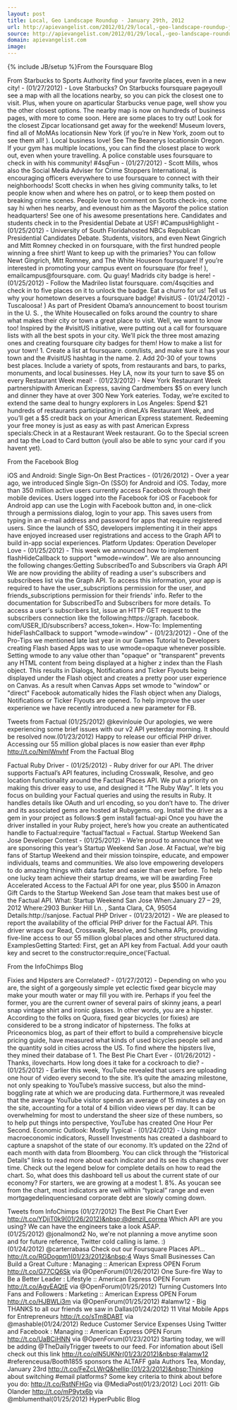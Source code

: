 ```yaml
---
layout: post
title: Local, Geo Landscape Roundup - January 29th, 2012
url: http://apievangelist.com/2012/01/29/local,-geo-landscape-roundup-january-29th,-2012/
source: http://apievangelist.com/2012/01/29/local,-geo-landscape-roundup-january-29th,-2012/
domain: apievangelist.com
image: 
---
```

{% include JB/setup %}From the Foursquare Blog

From Starbucks to Sports Authority find your favorite places, even in a new city!&nbsp;- (01/27/2012) - Love Starbucks? On Starbucks foursquare pageyoull see a map with all the locations nearby, so you can pick the closest one to visit. Plus, when youre on aparticular Starbucks venue page, well show you the other closest options. The nearby map is now on hundreds of business pages, with more to come soon. Here are some places to try out! Look for the closest Zipcar locationsand get away for the weekend! Museum lovers, find all of MoMAs locationsin New York (if you&rsquo;re in New York, zoom out to see them all! ). Local business love! See The Beanerys locationsin Oregon. If your gym has multiple locations, you can find the closest place to work out, even when youre travelling.
A police constable uses foursquare to check in with his community! #4sqFun&nbsp;- (01/27/2012) - Scott Mills, whos also the Social Media Adviser for Crime Stoppers International, is encouraging officers everywhere to use foursquare to connect with their neighborhoods! Scott checks in when hes giving community talks, to let people know when and where hes on patrol, or to keep them posted on breaking crime scenes. People love to comment on Scotts check-ins, come say hi when hes nearby, and evenoust him as the Mayorof the police station headquarters! See one of his awesome presentations here.
Candidates and students check in to the Presidential Debate at USF! #CampusHighlight&nbsp;- (01/25/2012) - University of South Floridahosted NBCs Republican Presidential Candidates Debate. Students, visitors, and even Newt Gingrich and Mitt Romney checked in on foursquare, with the first hundred people winning a free shirt! Want to keep up with the primaries? You can follow Newt Gingrich, Mitt Romney, and The White Houseon foursquare! If you&rsquo;re interested in promoting your campus event on foursquare (for free! ), emailcampus@foursquare. com.
Qu guay! Madrids city badge is here!&nbsp;- (01/25/2012) - Follow the Madrileo listat foursquare. com/4sqcities and check in to five places on it to unlock the badge. Eat a churro for us!
Tell us why your hometown deserves a foursquare badge! #visitUS&nbsp;- (01/24/2012) - Tuscaloosa! ) As part of President Obama&rsquo;s announcement to boost tourism in the U. S. , the White Housecalled on folks around the country to share what makes their city or town a great place to visit. Well, we want to know too! Inspired by the #visitUS initiative, were putting out a call for foursquare lists with all the best spots in your city. We&rsquo;ll pick the three most amazing ones and creating foursquare city badges for them! How to make a list for your town! 1. Create a list at foursquare. com/lists, and make sure it has your town and the #visitUS hashtag in the name. 2. Add 20-30 of your towns best places. Include a variety of spots, from restaurants and bars, to parks, monuments, and local businesses.
Hey LA, now its your turn to save $5 on every Restaurant Week meal!&nbsp;- (01/23/2012) - New York Restaurant Week partnershipwith American Express, saving Cardmembers $5 on every lunch and dinner they have at over 300 New York eateries. Today, we&rsquo;re excited to extend the same deal to hungry explorers in Los Angeles: Spend $21 hundreds of restaurants participating in dineLA&rsquo;s Restaurant Week, and you&rsquo;ll get a $5 credit back on your American Express statement. Redeeming your free money is just as easy as with past American Express specials:Check in at a Restaurant Week restaurant. Go to the Special screen and tap the Load to Card button (youll also be able to sync your card if you havent yet).

From the&nbsp;Facebook&nbsp;Blog

iOS and Android: Single Sign-On Best Practices&nbsp;- (01/26/2012) - Over a year ago, we introduced Single Sign-On (SSO) for Android and iOS. Today, more than 350 million active users currently access Facebook through their mobile devices. Users logged into the Facebook for iOS or Facebook for Android app can use the Login with Facebook button and, in one-click through a permissions dialog, login to your app. This saves users from typing in an e-mail address and password for apps that require registered users. Since the launch of SSO, developers implementing it in their apps have enjoyed increased user registrations and access to the Graph API to build in-app social experiences.
Platform Updates: Operation Developer Love&nbsp;- (01/25/2012) - This week we announced how to implement flashHideCallback to support "wmode=window". We are also announcing the following changes:Getting SubscribedTo and Subscribers via Graph API We are now providing the ability of reading a user's subscribers and subscribees list via the Graph API. To access this information, your app is required to have the user_subscriptions permission for the user, and friends_subscriptions permission for their friends' info. Refer to the documentation for SubscribedTo and Subscribers for more details. To access a user's subscribers list, issue an HTTP GET request to the subscribers connection like the following:https://graph. facebook. com/USER_ID/subscribers? access_token=.
How-To: Implementing hideFlashCallback to support "wmode=window"&nbsp;- (01/23/2012) - One of the Pro-Tips we mentioned late last year in our Games Tutorial to Developers creating Flash based Apps was to use wmode=opaque whenever possible. Setting wmode to any value other than "opaque" or "transparent" prevents any HTML content from being displayed at a higher z index than the Flash object. This results in Dialogs, Notifications and Ticker Flyouts being displayed under the Flash object and creates a pretty poor user experience on Canvas. As a result when Canvas Apps set wmode to "window" or "direct" Facebook automatically hides the Flash object when any Dialogs, Notifications or Ticker Flyouts are opened. To help improve the user experience we have recently introduced a new parameter for FB.

Tweets from Factual
(01/25/2012)&nbsp;@kevinlouie Our apologies, we were experiencing some brief issues with our v2 API yesterday morning. It should be resolved now.(01/23/2012)&nbsp;Happy to release our official PHP driver. Accessing our 55 million global places is now easier than ever #php http://t.co/NmlWnvhf
From the Factual Blog

Factual Ruby Driver&nbsp;- (01/25/2012) - Ruby driver for our API. The driver supports Factual&rsquo;s API features, including Crosswalk, Resolve, and geo location functionality around the Factual Places API. We put a priority on making this driver easy to use, and designed it &ldquo;The Ruby Way&rdquo;. It lets you focus on building your Factual queries and using the results in Ruby. It handles details like OAuth and url encoding, so you don&rsquo;t have to. The driver and its associated gems are hosted at Rubygems. org. Install the driver as a gem in your project as follows:$ gem install factual-api Once you have the driver installed in your Ruby project, here&rsquo;s how you create an authenticated handle to Factual:require 'factual'factual = Factual.
Startup Weekend San Jose Developer Contest&nbsp;- (01/25/2012) - We&rsquo;re proud to announce that we are sponsoring this year&rsquo;s Startup Weekend San Jose. At Factual, we&rsquo;re big fans of Startup Weekend and their mission toinspire, educate, and empower individuals, teams and communities. We also love empowering developers to do amazing things with data faster and easier than ever before. To help one lucky team achieve their startup dreams, we will be awarding Free Accelerated Access to the Factual API for one year, plus $500 in Amazon Gift Cards to the Startup Weekend San Jose team that makes best use of the Factual API. What: Startup Weekend San Jose When:January 27 &ndash; 29, 2012 Where:2903 Bunker Hill Ln. , Santa Clara, CA, 95054 Details:http://sanjose.
Factual PHP Driver&nbsp;- (01/23/2012) - We are pleased to report the availability of the official PHP driver for the Factual API. This driver wraps our Read, Crosswalk, Resolve, and Schema APIs, providing five-line access to our 55 million global places and other structured data. ExamplesGetting Started: First, get an API key from Factual. Add your oauth key and secret to the constructor:require_once('Factual.

From the InfoChimps Blog

Fixies and Hipsters are Correlated?&nbsp;- (01/27/2012) - Depending on who you are, the sight of a gorgeously simple yet eclectic fixed gear bicycle may make your mouth water or may fill you with ire. Perhaps if you feel the former, you are the current owner of several pairs of skinny jeans, a pearl snap vintage shirt and ironic glasses. In other words, you are a hipster. According to the folks on Quora, fixed gear bicycles (or fixies) are considered to be a strong indicator of hipsterness. The folks at Priceonomics blog, as part of their effort to build a comprehensive bicycle pricing guide, have measured what kinds of used bicycles people sell and the quantity sold in cities across the US. To find where the hipsters live, they mined their database of 1.
The Best Pie Chart Ever&nbsp;- (01/26/2012) - Thanks, ilovecharts.
How long does it take for a cockroach to die?&nbsp;- (01/25/2012) - Earlier this week, YouTube revealed that users are uploading one hour of video every second to the site. It&rsquo;s quite the amazing milestone, not only speaking to YouTube&rsquo;s massive success, but also the mind-boggling rate at which we are producing data. Furthermore,it was revealed that the average YouTube visitor spends an average of 15 minutes a day on the site, accounting for a total of 4 billion video views per day. It can be overwhelming for most to understand the sheer size of these numbers, so to help put things into perspective, YouTube has created One Hour Per Second.
Economic Outlook: Mostly Typical&nbsp;- (01/24/2012) - Using major macroeconomic indicators, Russell Investments has created a dashboard to capture a snapshot of the state of our economy. It&rsquo;s updated on the 22nd of each month with data from Bloomberg. You can click through the &ldquo;Historical Details&rdquo; links to read more about each indicator and its see its changes over time. Check out the legend below for complete details on how to read the chart. So, what does this dashboard tell us about the current state of our economy? For starters, we are growing at a modest 1. 8%. As youcan see from the chart, most indicators are well within &ldquo;typical&rdquo; range and even mortgagedelinquenciesand corporate debt are slowly coming down.

Tweets from InfoChimps
(01/27/2012)&nbsp;The Best Pie Chart Ever http://t.co/YDjiT0k9(01/26/2012)&nbsp;@denzil_correa Which API are you using? We can have the engineers take a look ASAP.(01/25/2012)&nbsp;@jonalmond2 No, we're not planning a move anytime soon and for future reference, Twitter cold calling is lame. :)(01/24/2012)&nbsp;@carterrabasa Check out our Foursquare Places API... http://t.co/RGDogpm1(01/23/2012)&nbsp;4 Ways Small Businesses Can Build a Great Culture : Managing :: American Express OPEN Forum http://t.co/G77CQ6Sk via @OpenForum(01/26/2012)&nbsp;One Sure-fire Way to Be a Better Leader : Lifestyle :: American Express OPEN Forum http://t.co/AgvEAQtE via @OpenForum(01/25/2012)&nbsp;Turning Customers Into Fans and Followers : Marketing :: American Express OPEN Forum http://t.co/HJBWLi3m via @OpenForum(01/25/2012)&nbsp;#alamw12 - Big THANKS to all our friends we saw in Dallas(01/24/2012)&nbsp;11 Vital Mobile Apps for Entrepreneurs http://t.co/sTm8DABT via @mashable(01/24/2012)&nbsp;Reduce Customer Service Expenses Using Twitter and Facebook : Managing :: American Express OPEN Forum http://t.co/UaBCiHNN via @OpenForum(01/23/2012)&nbsp;Starting today, we will be adding @TheDailyTrigger tweets to our feed. For infomation about iSell check out this link http://t.co/olN5UKNr(01/23/2012)&nbsp;#alamw12 #referenceusa/Booth1855 sponsors the ALTAFF gala Authors Tea, Monday, January 23rd http://t.co/FeZcLWrQ&hellip;(01/23/2012)&nbsp;Thinking about switching #email platforms? Some key criteria to think about before you do: http://t.co/RstNFHGo via @MediaPost(01/23/2012)&nbsp;Loci 2011: Gib Olander http://t.co/mP9ytx6b via @mblumenthal(01/25/2012)&nbsp;HyperPublic&nbsp;Blog